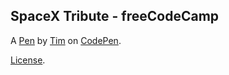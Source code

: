 SpaceX Tribute - freeCodeCamp
-----------------------------


A [Pen](https://codepen.io/wazza103/pen/dejKJV) by [Tim](https://codepen.io/wazza103) on [CodePen](https://codepen.io).

[License](https://codepen.io/wazza103/pen/dejKJV/license).